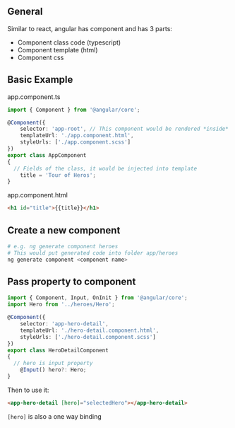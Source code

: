 ## General

Similar to react, angular has component and has 3 parts:

- Component class code (typescript)
- Component template (html)
- Component css

## Basic Example

app.component.ts

```ts
import { Component } from '@angular/core';

@Component({
	selector: 'app-root', // This component would be rendered *inside* a html element whose selector is app-root
	templateUrl: './app.component.html',
	styleUrls: ['./app.component.scss']
})
export class AppComponent
{
  // Fields of the class, it would be injected into template
	title = 'Tour of Heros';
}

```

app.component.html

```html
<h1 id="title">{{title}}</h1>
```

## Create a new component

```bash
# e.g. ng generate component heroes
# This would put generated code into folder app/heroes
ng generate component <component name>
```

## Pass property to component

```ts
import { Component, Input, OnInit } from '@angular/core';
import Hero from '../heroes/Hero';

@Component({
	selector: 'app-hero-detail',
	templateUrl: './hero-detail.component.html',
	styleUrls: ['./hero-detail.component.scss']
})
export class HeroDetailComponent
{
  // hero is input property
	@Input() hero?: Hero;
}
```

Then to use it:

```html
<app-hero-detail [hero]="selectedHero"></app-hero-detail>
```

`[hero]` is also a one way binding
